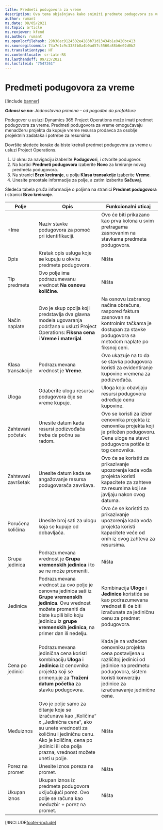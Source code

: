 ```yaml
---
title: Predmeti podugovora za vreme
description: Ova tema objašnjava kako snimiti predmete podugovora za vreme i evidentirati kupovinu vremena od prodavaca.
author: rumant
ms.date: 08/05/2021
ms.topic: article
ms.reviewer: kfend
ms.author: rumant
ms.openlocfilehash: 29b38ec9124502e4283b71d13434b1e0420bc413
ms.sourcegitcommit: 74a7e1c9c338fb8a4b0ad57c5560a88b6e02d0b2
ms.translationtype: HT
ms.contentlocale: sr-Latn-RS
ms.lasthandoff: 09/23/2021
ms.locfileid: "7547261"
---
```

# <a name="subcontract-lines-for-time"></a>Predmeti podugovora za vreme

[!include [banner](../../includes/dataverse-preview.md)]

_**Odnosi se na:** Jednostavna primena – od pogodbe do profakture_

Podugovor u usluzi Dynamics 365 Project Operations može imati predmet podugovora za vreme. Predmeti podugovora za vreme omogućavaju menadžeru projekta da kupuje vreme resursa prodavca za osoblje projektnih zadataka i potrebe za resursima.

Dovršite sledeće korake da biste kreirali predmet podugovora za vreme u usluzi Project Operations.

1. U oknu za navigaciju izaberite **Podugovori**, i otvorite podugovor.
2. Na kartici **Predmeti podugovora** izaberite **Novo** za kreiranje novog predmeta podugovora.
3. Na stranici **Brzo kreiranje**, u polju **Klasa transakcije** izaberite **Vreme**.
4. Unesite preostale informacije za polje, a zatim izaberite **Sačuvaj**.

  Sledeća tabela pruža informacije o poljima na stranici **Predmet podugovora** i stranici **Brzo kreiranje**.

| **Polje** | **Opis** | **Funkcionalni uticaj** |
| --- | --- | --- |
| +Ime | Naziv stavke podugovora za pomoć pri identifikaciji. | Ovo će biti prikazano kao prva kolona u svim pretragama zasnovanim na stavkama predmeta podugovora. |
| Opis | Kratak opis usluga koje se kupuju u okviru predmeta podugovora. |Ništa |
| Tip predmeta |   Ovo polje ima podrazumevanu vrednost **Na osnovu količine**.| Ništa |
| Način naplate | Ovo je skup opcija koji predstavlja dva glavna modela ugovaranja podržana u usluzi Project Operations: **Fiksna cena** i **Vreme i materijal**. | Na osnovu izabranog načina obračuna, raspored faktura zasnovan na kontrolnim tačkama je dostupan za stavke podugovora sa metodom naplate po fiksnoj ceni. |
| Klasa transakcije | Podrazumevana vrednost je **Vreme**. | Ovo ukazuje na to da se stavka podugovora koristi za evidentiranje kupovine vremena za podizvođača. |
| Uloga | Odaberite ulogu resursa podugovora čije se vreme kupuje. | Uloga koju obavljaju resursi podugovora određuje cenu kupovine. |
| Zahtevani početak | Unesite datum kada resursi podizvođača treba da počnu sa radom. | Ovo se koristi za izbor cenovnika projekta iz cenovnika projekta koji je priložen podugovoru. Cena uloge na stavci podugovora potiče iz tog cenovnika. |
| Zahtevani završetak | Unesite datum kada se angažovanje resursa podugovarača završava. | Ovo će se koristiti za prikazivanje upozorenja kada vođa projekta koristi kapacitete za zahteve za resursima koji se javljaju nakon ovog datuma. |
| Poručena količina | Unesite broj sati za ulogu koja se kupuje od dobavljača. | Ovo će se koristiti za prikazivanje upozorenja kada vođa projekta koristi kapacitete veće od onih iz ovog zahteva za resursima. |
| Grupa jedinica | Podrazumevana vrednost je **Grupa vremenskih jedinica** i to se ne može promeniti. | Ništa|
| Jedinica | Podrazumevana vrednost za ovo polje je osnovna jedinica sati iz **Grupe vremenskih jedinica**. Ovu vrednost možete promeniti da biste kupili bilo koju jedinicu iz **grupe vremenskih jedinica**, na primer dan ili nedelju. | Kombinacija **Uloge** i **Jedinice** koristiće se kao podrazumevana vrednost ili će biti izračunata za jediničnu cenu za predmet podugovora. |
| Cena po jedinici | Podrazumevana jedinična cena koristi kombinaciju **Uloga** i **Jedinica** iz cenovnika projekta koji se primenjuje za **Traženi datum početka** za stavku podugovora. | Kada je na važećem cenovniku projekta cena postavljena u različitoj jedinici od jedinice na predmetu podugovora, sistem koristi konverziju jedinice za izračunavanje jedinične cene. |
| Međuiznos |    Ovo je polje samo za čitanje koje se izračunava kao „Količina“ x „Jedinična cena“, ako su unete vrednosti za količinu i jediničnu cenu. Ako je količina, cena po jedinici ili oba polja prazna, vrednost možete uneti u polje. | Ništa|
| Porez na promet |   Unesite iznos poreza na promet. |Ništa |
| Ukupan iznos | Ukupan iznos iz predmeta podugovora uključujući porez. Ovo polje se računa kao međuzbir + porez na promet.|Ništa |

[!INCLUDE[footer-include](../../includes/footer-banner.md)]
